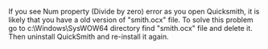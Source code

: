 If you see Num property (Divide by zero) error as you open Quicksmith, it is likely that you have a old version of "smith.ocx" file. To solve this problem go to c:\Windows\SysWOW64 directory find "smith.ocx" file and delete it. Then uninstall QuickSmith and re-install it again.